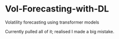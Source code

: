 # Vol-Forecasting-with-DL
Volatility forecasting using transformer models

Currently pulled all of it; realised I made a big mistake.
